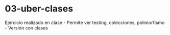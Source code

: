 # 03-uber-clases
Ejercicio realizado en clase - Permite ver testing, colecciones, polimorfismo - Versión con clases

